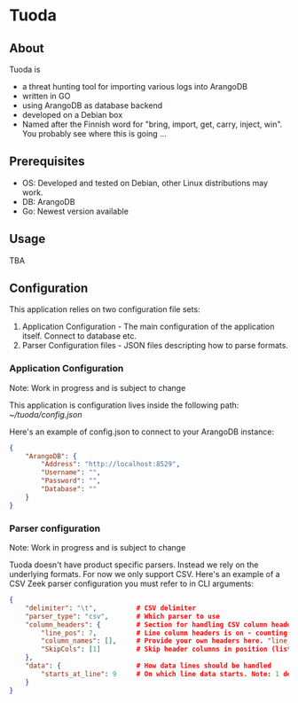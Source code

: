# Tuoda

## About 

Tuoda is 
* a threat hunting tool for importing various logs into ArangoDB
* written in GO
* using ArangoDB as database backend
* developed on a Debian box
* Named after the Finnish word for "bring, import, get, carry, inject, win". You probably see where this is going ... 

## Prerequisites

* OS: Developed and tested on Debian, other Linux distributions may work.
* DB: ArangoDB
* Go: Newest version available

## Usage

TBA

## Configuration

This application relies on two configuration file sets:

1. Application Configuration - The main configuration of the application itself. Connect to database etc.
2. Parser Configuration files - JSON files descripting how to parse formats.

### Application Configuration

Note: Work in progress and is subject to change

This application is configuration lives inside the following path: *~/tuoda/config.json*

Here's an example of config.json to connect to your ArangoDB instance:

```json
{
	"ArangoDB": {
		"Address": "http://localhost:8529",
		"Username": "",
		"Password": "",
		"Database": ""
	}
}

```

### Parser configuration

Note: Work in progress and is subject to change

Tuoda doesn't have product specific parsers. Instead we rely on the underlying formats. For now we only support CSV.
Here's an example of a CSV Zeek parser configuration you must refer to in CLI arguments:

```json
{
	"delimiter": "\t",          # CSV delimiter
    "parser_type": "csv",       # Which parser to use
	"column_headers": {         # Section for handling CSV column headers    
		"line_pos": 7,          # Line column headers is on - counting lines starting with 1. Set to value 0 if no headers present in CSV
		"column_names": [],     # Provide your own headers here. "line_pos" setting above will be ignored
		"SkipCols": [1]         # Skip header columns in position (list of indexes starting with 1)
	},
	"data": {                   # How data lines should be handled
		"starts_at_line": 9     # On which line data starts. Note: 1 denotes the very first line
	}
}
```